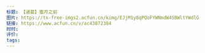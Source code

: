 ```yaml
---
标题: 【诸葛】蜜月之前
图片: https://tx-free-imgs2.acfun.cn/kimg/EJjM1y8qPQoFYWNmdW4SBWltYWdlGi02NTM2MDgwXzQxMTRjYTIyOGNiYTRjM2M4YTVmODIxNDc4M2E5MGRjLmpwZWc.png
链接: https://www.acfun.cn/v/ac43872384
时时: 
评价: 
tags:
---
```


